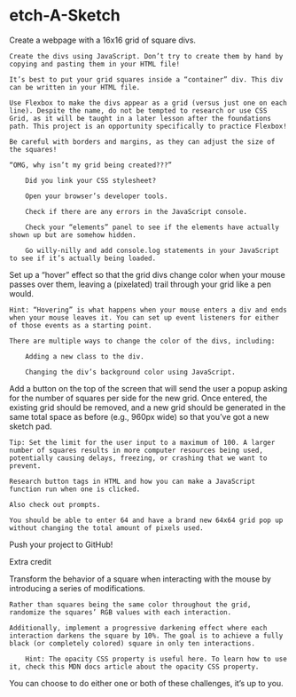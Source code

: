 # etch-A-Sketch
Create a webpage with a 16x16 grid of square divs.

    Create the divs using JavaScript. Don’t try to create them by hand by copying and pasting them in your HTML file!

    It’s best to put your grid squares inside a “container” div. This div can be written in your HTML file.

    Use Flexbox to make the divs appear as a grid (versus just one on each line). Despite the name, do not be tempted to research or use CSS Grid, as it will be taught in a later lesson after the foundations path. This project is an opportunity specifically to practice Flexbox!

    Be careful with borders and margins, as they can adjust the size of the squares!

    “OMG, why isn’t my grid being created???”

        Did you link your CSS stylesheet?

        Open your browser’s developer tools.

        Check if there are any errors in the JavaScript console.

        Check your “elements” panel to see if the elements have actually shown up but are somehow hidden.

        Go willy-nilly and add console.log statements in your JavaScript to see if it’s actually being loaded.

Set up a “hover” effect so that the grid divs change color when your mouse passes over them, leaving a (pixelated) trail through your grid like a pen would.

    Hint: “Hovering” is what happens when your mouse enters a div and ends when your mouse leaves it. You can set up event listeners for either of those events as a starting point.

    There are multiple ways to change the color of the divs, including:

        Adding a new class to the div.

        Changing the div’s background color using JavaScript.
Add a button on the top of the screen that will send the user a popup asking for the number of squares per side for the new grid. Once entered, the existing grid should be removed, and a new grid should be generated in the same total space as before (e.g., 960px wide) so that you’ve got a new sketch pad.

    Tip: Set the limit for the user input to a maximum of 100. A larger number of squares results in more computer resources being used, potentially causing delays, freezing, or crashing that we want to prevent.

    Research button tags in HTML and how you can make a JavaScript function run when one is clicked.

    Also check out prompts.

    You should be able to enter 64 and have a brand new 64x64 grid pop up without changing the total amount of pixels used.

Push your project to GitHub!

Extra credit

Transform the behavior of a square when interacting with the mouse by introducing a series of modifications.

    Rather than squares being the same color throughout the grid, randomize the squares’ RGB values with each interaction.

    Additionally, implement a progressive darkening effect where each interaction darkens the square by 10%. The goal is to achieve a fully black (or completely colored) square in only ten interactions.

        Hint: The opacity CSS property is useful here. To learn how to use it, check this MDN docs article about the opacity CSS property.

You can choose to do either one or both of these challenges, it’s up to you.